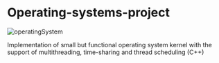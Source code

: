 # Operating-systems-project

![operatingSystem](https://user-images.githubusercontent.com/92127059/229954239-62a99e51-a8bc-4803-9ce3-9e91e5f764ea.jpeg)



Implementation of small but functional operating system kernel with the support of multithreading,
time-sharing and thread scheduling (C++)


